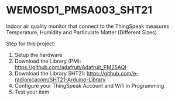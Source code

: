 # WEMOSD1_PMSA003_SHT21
Indoor air quality monitor that connect to the ThingSpeak measures Temperature, Humidity and Particulate Matter (Different Sizes)

Step for this project:
1) Setup the hardware
2) Download the Library (PM): https://github.com/adafruit/Adafruit_PM25AQI
3) Download the Library SHT21: https://github.com/e-radionicacom/SHT21-Arduino-Library
4) Configure your ThingSpeak Account and Wifi in Programming
5) Test your item
